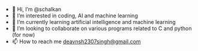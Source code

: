 - 👋 Hi, I’m @schalkan
- 👀 I’m interested in coding, AI and machine learning
- 🌱 I’m currently learning artificial intelligence and machine learning
- 💞️ I’m looking to collaborate on various programs related to C and python (for now)
- 📫 How to reach me deavnsh2307singh@gmail.com

<!---
schalkan/schalkan is a ✨ special ✨ repository because its `README.md` (this file) appears on your GitHub profile.
You can click the Preview link to take a look at your changes.
--->
